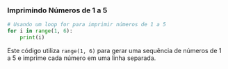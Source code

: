 ### Imprimindo Números de 1 a 5

```python
# Usando um loop for para imprimir números de 1 a 5
for i in range(1, 6):
    print(i)
```

Este código utiliza `range(1, 6)` para gerar uma sequência de números de 1 a 5 e imprime cada número em uma linha separada.

